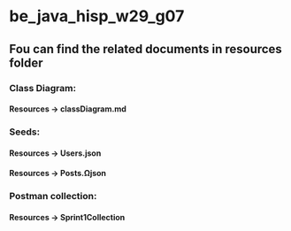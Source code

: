 # be_java_hisp_w29_g07
## Fou can find the related documents in resources folder
### Class Diagram: 
#### Resources -> classDiagram.md
### Seeds:
#### Resources -> Users.json
#### Resources -> Posts.Ωjson
### Postman collection: 
#### Resources -> Sprint1Collection
